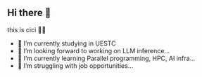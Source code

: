 ## Hi there 👋

this is cici 🧚‍♀️
- 💬 I’m currently studying in UESTC
- 🔭 I’m looking forward to working on LLM inference...
- 🌱 I’m currently learning Parallel programming, HPC, AI infra...
- 🫨 I’m struggling with job opportunities...
<!--
**Celine-Luo/Celine-Luo** is a ✨ _special_ ✨ repository because its `README.md` (this file) appears on your GitHub profile.

Here are some ideas to get you started:

- 🔭 I’m currently working on ...
- 🌱 I’m currently learning ...
- 👯 I’m looking to collaborate on ...
- 🤔 I’m looking for help with ...
- 💬 Ask me about ...
- 📫 How to reach me: ...
- 😄 Pronouns: ...
- ⚡ Fun fact: ...
-->
